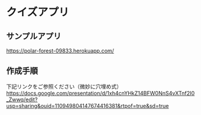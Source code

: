 # クイズアプリ

## サンプルアプリ
https://polar-forest-09833.herokuapp.com/

## 作成手順
下記リンクをご参照ください（微妙に穴埋め式）
https://docs.google.com/presentation/d/1xh4cnYHkZ14BFW0NnS4vXTnf2I0_Zwwq/edit?usp=sharing&ouid=110949804147674416381&rtpof=true&sd=true
